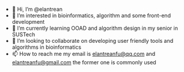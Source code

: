 - 👋 Hi, I’m @elantrean
- 👀 I’m interested in bioinformatics, algorithm and some front-end development
- 🌱 I’m currently learning OOAD and algorithm design in my senior in SUSTech
- 💞️ I’m looking to collaborate on developing user friendly tools and algorithms in bioinformatics 
- 📫 How to reach me my email is elantreanfu@qq.com and elantreanfu@gmail.com the former one is commonly used

<!---
elantrean/elantrean is a ✨ special ✨ repository because its `README.md` (this file) appears on your GitHub profile.
You can click the Preview link to take a look at your changes.
--->
